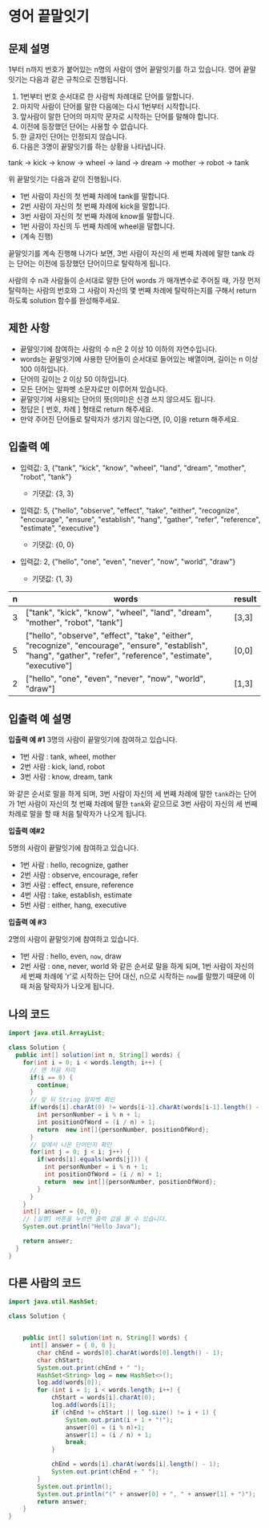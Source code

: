 # 영어 끝말잇기

## 문제 설명

1부터 n까지 번호가 붙어있는 n명의 사람이 영어 끝말잇기를 하고 있습니다. 영어 끝말잇기는 다음과 같은 규칙으로 진행됩니다.

1. 1번부터 번호 순서대로 한 사람씩 차례대로 단어를 말합니다.
2. 마지막 사람이 단어를 말한 다음에는 다시 1번부터 시작합니다.
3. 앞사람이 말한 단어의 마지막 문자로 시작하는 단어를 말해야 합니다.
4. 이전에 등장했던 단어는 사용할 수 없습니다.
5. 한 글자인 단어는 인정되지 않습니다.
6. 다음은 3명이 끝말잇기를 하는 상황을 나타냅니다.

tank → kick → know → wheel → land → dream → mother → robot → tank

위 끝말잇기는 다음과 같이 진행됩니다.

- 1번 사람이 자신의 첫 번째 차례에 tank를 말합니다.
- 2번 사람이 자신의 첫 번째 차례에 kick을 말합니다.
- 3번 사람이 자신의 첫 번째 차례에 know를 말합니다.
- 1번 사람이 자신의 두 번째 차례에 wheel을 말합니다.
- (계속 진행)

끝말잇기를 계속 진행해 나가다 보면, 3번 사람이 자신의 세 번째 차례에 말한 tank 라는 단어는 이전에 등장했던 단어이므로 탈락하게 됩니다.

사람의 수 n과 사람들이 순서대로 말한 단어 words 가 매개변수로 주어질 때, 가장 먼저 탈락하는 사람의 번호와 그 사람이 자신의 몇 번째 차례에 탈락하는지를 구해서 return 하도록 solution 함수를 완성해주세요.

## 제한 사항

- 끝말잇기에 참여하는 사람의 수 n은 2 이상 10 이하의 자연수입니다.
- words는 끝말잇기에 사용한 단어들이 순서대로 들어있는 배열이며, 길이는 n 이상 100 이하입니다.
- 단어의 길이는 2 이상 50 이하입니다.
- 모든 단어는 알파벳 소문자로만 이루어져 있습니다.
- 끝말잇기에 사용되는 단어의 뜻(의미)은 신경 쓰지 않으셔도 됩니다.
- 정답은 [ 번호, 차례 ] 형태로 return 해주세요.
- 만약 주어진 단어들로 탈락자가 생기지 않는다면, [0, 0]을 return 해주세요.

## 입출력 예

- 입력값: 	3, {"tank", "kick", "know", "wheel", "land", "dream", "mother", "robot", "tank"}
  - 기댓값: {3, 3}

- 입력값: 5, {"hello", "observe", "effect", "take", "either", "recognize", "encourage", "ensure", "establish", "hang", "gather", "refer", "reference", "estimate", "executive"}
  - 기댓값: {0, 0}

- 입력값: 2, {"hello", "one", "even", "never", "now", "world", "draw"}
  - 기댓값: {1, 3}

|n| 	words                                                                                                                                                                   | 	result |
|---|--------------------------------------------------------------------------------------------------------------------------------------------------------------------------|---------|
|3| 	["tank", "kick", "know", "wheel", "land", "dream", "mother", "robot", "tank"]                                                                                           | 	[3,3]  |
|5| 	["hello", "observe", "effect", "take", "either", "recognize", "encourage", "ensure", "establish", "hang", "gather", "refer", "reference", "estimate", "executive"]      | 	[0,0]  |
|2| 	["hello", "one", "even", "never", "now", "world", "draw"]                                                                                                               | 	[1,3]  |

## 입출력 예 설명

**입출력 예 #1**
3명의 사람이 끝말잇기에 참여하고 있습니다.

- 1번 사람 : tank, wheel, mother
- 2번 사람 : kick, land, robot
- 3번 사람 : know, dream, tank

와 같은 순서로 말을 하게 되며, 3번 사람이 자신의 세 번째 차례에 말한 ```tank```라는 단어가 1번 사람이 자신의 첫 번째 차례에 말한 ```tank```와 같으므로 3번 사람이 자신의 세 번째 차례로 말을 할 때 처음 탈락자가 나오게 됩니다.


**입출력 예#2**

5명의 사람이 끝말잇기에 참여하고 있습니다.

- 1번 사람 : hello, recognize, gather
- 2번 사람 : observe, encourage, refer
- 3번 사람 : effect, ensure, reference
- 4번 사람 : take, establish, estimate
- 5번 사람 : either, hang, executive

**입출력 예 #3**

2명의 사람이 끝말잇기에 참여하고 있습니다.

- 1번 사람 : hello, even, ```now```, draw
- 2번 사람 : one, never, world
와 같은 순서로 말을 하게 되며, 1번 사람이 자신의 세 번째 차례에 'r'로 시작하는 단어 대신, n으로 시작하는 ```now```를 말했기 때문에 이때 처음 탈락자가 나오게 됩니다.

## 나의 코드

```java
import java.util.ArrayList;

class Solution {
  public int[] solution(int n, String[] words) {
    for(int i = 0; i < words.length; i++) {
      // 맨 처음 처리
      if(i == 0) {
        continue;
      }
      // 앞 뒤 String 알파벳 확인
      if(words[i].charAt(0) != words[i-1].charAt(words[i-1].length() - 1)) {
        int personNumber = i % n + 1;
        int positionOfWord = (i / n) + 1;
        return  new int[]{personNumber, positionOfWord};
      }
      // 앞에서 나온 단어인지 확인
      for(int j = 0; j < i; j++) {
        if(words[i].equals(words[j])) {
          int personNumber = i % n + 1;
          int positionOfWord = (i / n) + 1;
          return  new int[]{personNumber, positionOfWord};
        }
      }
    }
    int[] answer = {0, 0};
    // [실행] 버튼을 누르면 출력 값을 볼 수 있습니다.
    System.out.println("Hello Java");

    return answer;
  }
}
```

## 다른 사람의 코드

```java
import java.util.HashSet;

class Solution {


    public int[] solution(int n, String[] words) {
      int[] answer = { 0, 0 };
        char chEnd = words[0].charAt(words[0].length() - 1);
        char chStart;
        System.out.print(chEnd + " ");
        HashSet<String> log = new HashSet<>();
        log.add(words[0]);
        for (int i = 1; i < words.length; i++) {
            chStart = words[i].charAt(0);
            log.add(words[i]);
            if (chEnd != chStart || log.size() != i + 1) {
                System.out.print(i + 1 + "!");
                answer[0] = (i % n)+1;
                answer[1] = (i / n) + 1;
                break;
            }

            chEnd = words[i].charAt(words[i].length() - 1);
            System.out.print(chEnd + " ");
        }
        System.out.println();
        System.out.println("(" + answer[0] + ", " + answer[1] + ")");
        return answer;
    }
}
```

